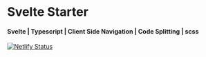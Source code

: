 # Svelte Starter

#### Svelte | Typescript | Client Side Navigation | Code Splitting | scss

[![Netlify Status](https://api.netlify.com/api/v1/badges/8e494863-49d8-4bcb-9097-1a2901e2bd3e/deploy-status)](https://app.netlify.com/sites/svelte-ts-starter/deploys)
